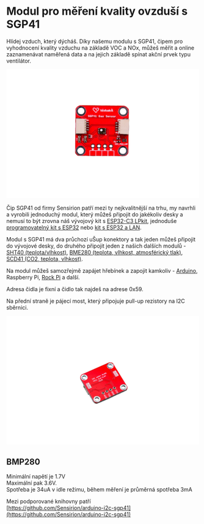 # Modul pro měření kvality ovzduší s SGP41
Hlídej vzduch, který dýcháš. Díky našemu modulu s SGP41, čipem pro vyhodnocení kvality vzduchu na základě VOC a NOx, můžeš měřit a online zaznamenávat naměřená data a na jejich základě spínat akční prvek typu ventilátor.

![Osazený modul](https://github.com/LaskaKit/SGP4x-Gas-Sensor/blob/main/img/1-11.jpg)

Čip SGP41 od firmy Sensirion patří mezi ty nejkvalitnější na trhu, my navrhli a vyrobili jednoduchý modul, který můžeš připojit do jakékoliv desky a nemusí to být zrovna náš vývojový kit s [ESP32-C3 LPkit](https://www.laskakit.cz/laskkit-esp-12-board/?variantId=10482), jednoduše [programovatelný kit s ESP32](https://www.laskakit.cz/laskakit-esp32-devkit/?variantId=11481) nebo [kit s ESP32 a LAN](https://www.laskakit.cz/laskakit-esplan-esp32-lan8720a-max485-poe/?variantId=12167).

Modul s SGP41 má dva průchozí uŠup konektory a tak jeden můžeš připojit do vývojové desky, do druhého připojit jeden z našich dalších modulů - [SHT40 (teplota/vlhkost)](https://www.laskakit.cz/laskakit-sht40-senzor-teploty-a-vlhkosti-vzduchu/), [BME280 (teplota, vlhkost, atmosférický tlak)](https://www.laskakit.cz/arduino-senzor-tlaku--teploty-a-vlhkosti-bme280/), [SCD41 (CO2, teplota, vlhkost)](https://www.laskakit.cz/laskakit-scd41-senzor-co2--teploty-a-vlhkosti-vzduchu/).

Na modul můžeš samozřejmě zapájet hřebínek a zapojit kamkoliv - [Arduino](https://www.laskakit.cz/arduino-2/), Raspberry Pi, [Rock Pi](https://www.laskakit.cz/radxa-rock-pi-4-b--b4e32-4gb-ram-32gb-emmc/) a další. 

Adresa čidla je fixní a čidlo tak najdeš na adrese 0x59.

Na přední straně je pájecí most, který připojuje pull-up rezistory na I2C sběrnici. 

![Osazený modul - zadní strana](https://github.com/LaskaKit/SGP4x-Gas-Sensor/blob/main/img/3-10.jpg)

## BMP280
Minimální napětí je 1.7V</br>
Maximální pak 3.6V.</br>
Spotřeba je 34uA v idle režimu, během měření je průměrná spotřeba 3mA</br>

Mezi podporované knihovny patří </br>
[https://github.com/Sensirion/arduino-i2c-sgp41](https://github.com/Sensirion/arduino-i2c-sgp41)</br>

